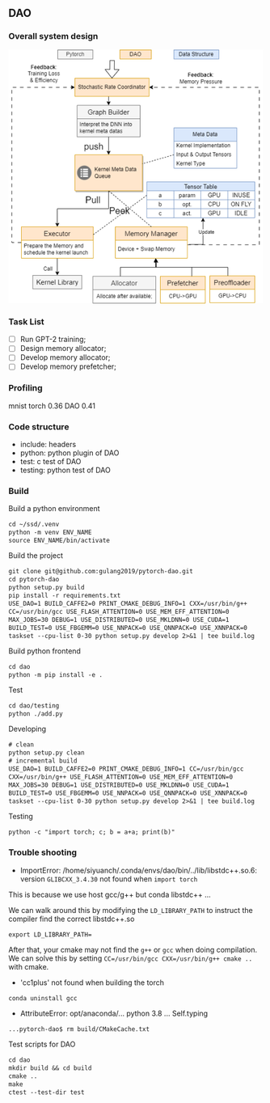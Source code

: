 ## DAO 

### Overall system design 

![image](./system%20design.png)

### Task List 

- [ ] Run GPT-2 training; 
- [ ] Design memory allocator; 
- [ ] Develop memory allocator; 
- [ ] Develop memory prefetcher; 

### Profiling 

mnist torch 0.36 DAO 0.41 

### Code structure
- include: headers
- python: python plugin of DAO  
- test: c test of DAO
- testing: python test of DAO

### Build
Build a python environment 
```
cd ~/ssd/.venv
python -m venv ENV_NAME 
source ENV_NAME/bin/activate 
```

Build the project 
```
git clone git@github.com:gulang2019/pytorch-dao.git
cd pytorch-dao 
python setup.py build
pip install -r requirements.txt 
USE_DAO=1 BUILD_CAFFE2=0 PRINT_CMAKE_DEBUG_INFO=1 CXX=/usr/bin/g++ CC=/usr/bin/gcc USE_FLASH_ATTENTION=0 USE_MEM_EFF_ATTENTION=0  MAX_JOBS=30 DEBUG=1 USE_DISTRIBUTED=0 USE_MKLDNN=0 USE_CUDA=1 BUILD_TEST=0 USE_FBGEMM=0 USE_NNPACK=0 USE_QNNPACK=0 USE_XNNPACK=0 taskset --cpu-list 0-30 python setup.py develop 2>&1 | tee build.log
```

Build python frontend 
```
cd dao 
python -m pip install -e . 
```

Test
```
cd dao/testing 
python ./add.py
```

Developing
```
# clean 
python setup.py clean
# incremental build 
USE_DAO=1 BUILD_CAFFE2=0 PRINT_CMAKE_DEBUG_INFO=1 CC=/usr/bin/gcc CXX=/usr/bin/g++ USE_FLASH_ATTENTION=0 USE_MEM_EFF_ATTENTION=0  MAX_JOBS=30 DEBUG=1 USE_DISTRIBUTED=0 USE_MKLDNN=0 USE_CUDA=1 BUILD_TEST=0 USE_FBGEMM=0 USE_NNPACK=0 USE_QNNPACK=0 USE_XNNPACK=0 taskset --cpu-list 0-30 python setup.py develop 2>&1 | tee build.log
```

Testing 
```
python -c "import torch; c; b = a+a; print(b)" 
```

### Trouble shooting
- ImportError: /home/siyuanch/.conda/envs/dao/bin/../lib/libstdc++.so.6: version `GLIBCXX_3.4.30` not found when `import torch` 

This is because we use host gcc/g++ but conda libstdc++ ...

We can walk around this by modifying the `LD_LIBRARY_PATH` to instruct the compiler find the correct libstdc++.so
```
export LD_LIBRARY_PATH=
```
After that, your cmake may not find the `g++` or `gcc` when doing compilation. We can solve this by setting `CC=/usr/bin/gcc CXX=/usr/bin/g++ cmake ..` with cmake.


- 'cc1plus' not found when building the torch
```
conda uninstall gcc
``` 

- AttributeError: opt/anaconda/... python 3.8 ... Self.typing
```
...pytorch-dao$ rm build/CMakeCache.txt
```

Test scripts for DAO 

```
cd dao 
mkdir build && cd build 
cmake ..
make
ctest --test-dir test
```
